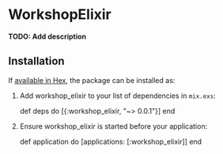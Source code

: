 # WorkshopElixir

**TODO: Add description**

## Installation

If [available in Hex](https://hex.pm/docs/publish), the package can be installed as:

  1. Add workshop_elixir to your list of dependencies in `mix.exs`:

        def deps do
          [{:workshop_elixir, "~> 0.0.1"}]
        end

  2. Ensure workshop_elixir is started before your application:

        def application do
          [applications: [:workshop_elixir]]
        end
